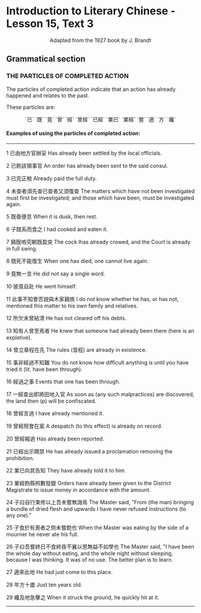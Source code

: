 # Introduction to Literary Chinese - Lesson 15, Text 3

<center>Adapted from the 1927 book by J. Brandt</center>

## Grammatical section

### THE PARTICLES OF COMPLETED ACTION

The particles of completed action indicate that an action has already happened and relates to the past.

These particles are:

<center>`已` `既` `竟` `曾` `經` `曾經` `已經` `業已` `業經` `嘗` `適` `方` `纔`</center>

#### Examples of using the particles of completed action:

---

1 已由地方官辦妥
Has already been settled by the local officials.

2 已飭該領事官
An order has already been sent to the said consul.

3 已完正稅
Already paid the full duty.

4 未查者須先查已查者又須復查
The matters which have not been investigated must first be investigated; and those which have been, must be investigated again.

5 既昏便息
When it is dusk, then rest.

6 子既系而食之
I had cooked and eaten it.

7 鷄旣嗚究朝既盈突
The cock lhas already crowed, and the Court is already in full swing.

8 既死不能復生
When one has died, one cannot live again.

9 竟無一言
He did not say a single word.

10 彼竟自赴
He went himself.

11 此事不知會否說與木家親族
I do not know whether he has, or has not, mentioned this matter to his own family and relatives.

12 所欠未曾結清
He has not cleared off his debts.

13 知有人曾至焉者
He knew that someone had already been there (here is an expletive).

14 曾立章程在先
The rules (音程) are already in existence.

15 事非經過不知難
You do not know how difficult anything is until you have tried it (lit. have been through).

16 經過之事
Events that one has been through.

17 一經查出即將田地入官
As soon as (any such malpractices) are discovered, the land then (p) will be confiscated.

18 曾經言過
I have already mentioned it.

19 曾經照會在案
A despatch (to this effect) is already on record.

20 曾經報過
Has already been reported.

21 已經出示開禁
He has already issued a proclamation removing the prohibition.

22 業已向其告知
They have already told it to him.

23 業經飭縣照數發銀
Orders have already been given to the District Magistrate to issue money in accordance with the amount.

24 子曰自行束修以上吾未嘗無誨焉
The Master said, "From (the man) bringing a bundle of dried flesh and upwards I have never refused instructions (to any one)."

25 子食於有喪者之侧未嘗飽也
When the Master was eating by the side of a mourner he never ate his full.

26 子曰吾嘗終日不食終夜不襄以思無益不如學也
The Master said, "I have been the whole day without eating, and the whole night without sleeping, because I was thinking. It was of no use. The better plan is to learn.

27 適來此地
He had just come to this place.

28 年方十歲
Just ten years old.

29 纔及地急擊之
When it struck the ground, he quickly hit at it.

---
